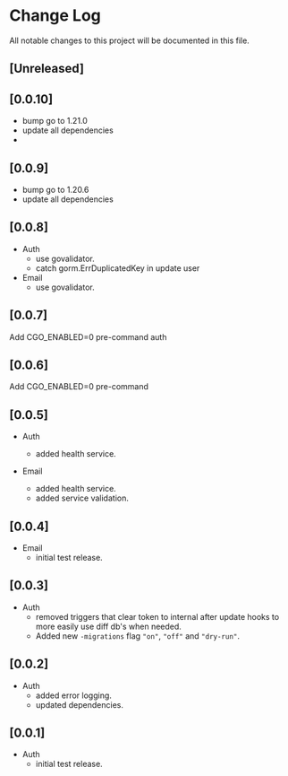 # Change Log
All notable changes to this project will be documented in this file.

## [Unreleased]

## [0.0.10]

* bump go to 1.21.0
* update all dependencies
* 
## [0.0.9]

* bump go to 1.20.6
* update all dependencies

## [0.0.8]

* Auth
  * use govalidator.
  * catch gorm.ErrDuplicatedKey in update user
* Email
  * use govalidator.

## [0.0.7]

Add CGO_ENABLED=0 pre-command auth

## [0.0.6]

Add CGO_ENABLED=0 pre-command

## [0.0.5]

* Auth
  * added health service.

* Email
  * added health service.
  * added service validation.

## [0.0.4]

* Email
  * initial test release.

## [0.0.3]

* Auth
  * removed triggers that clear token to internal after update hooks to more easily use diff db's when needed.
  * Added new `-migrations` flag `"on"`, `"off"` and `"dry-run"`.

## [0.0.2]

* Auth
  * added error logging.
  * updated dependencies.

## [0.0.1]

* Auth
    * initial test release.